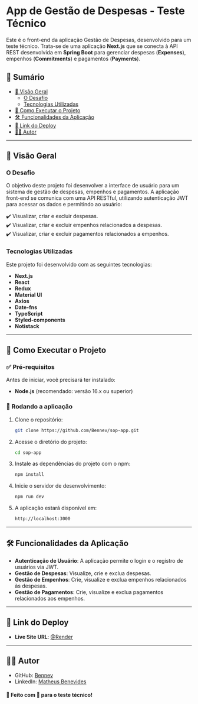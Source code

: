 # App de Gestão de Despesas - Teste Técnico

Este é o front-end da aplicação Gestão de Despesas, desenvolvido para um teste técnico. Trata-se de uma aplicação **Next.js** que se conecta à API REST desenvolvida em **Spring Boot** para gerenciar despesas (**Expenses**), empenhos (**Commitments**) e pagamentos (**Payments**).

## 📑 Sumário

- [📌 Visão Geral](#-visão-geral)
    - [O Desafio](#o-desafio)
    - [Tecnologias Utilizadas](#tecnologias-utilizadas)
- [🚀 Como Executar o Projeto](#-como-executar-o-projeto)
- [🛠 Funcionalidades da Aplicação](#-funcionalidades-da-aplicação)
- [🔗 Link do Deploy](#-link-do-deploy)
- [👨‍💻 Autor](#-autor)

---

## 📌 Visão Geral

### O Desafio

O objetivo deste projeto foi desenvolver a interface de usuário para um sistema de gestão de despesas, empenhos e pagamentos. A aplicação front-end se comunica com uma API RESTful, utilizando autenticação JWT para acessar os dados e permitindo ao usuário:

✔️ Visualizar, criar e excluir despesas.  
✔️ Visualizar, criar e excluir empenhos relacionados a despesas.  
✔️ Visualizar, criar e excluir pagamentos relacionados a empenhos.

### Tecnologias Utilizadas

Este projeto foi desenvolvido com as seguintes tecnologias:

- **Next.js**
- **React** 
- **Redux**
- **Material UI**
- **Axios**
- **Date-fns**
- **TypeScript**
- **Styled-components**
- **Notistack**

---

## 🚀 Como Executar o Projeto

### ✅ Pré-requisitos

Antes de iniciar, você precisará ter instalado:

- **Node.js** (recomendado: versão 16.x ou superior)

### 🚀 Rodando a aplicação

1. Clone o repositório:
    ```sh
    git clone https://github.com/Bennev/sop-app.git
    ```

2. Acesse o diretório do projeto:
    ```sh
    cd sop-app
    ```

3. Instale as dependências do projeto com o npm:
    ```sh
    npm install
    ```

4. Inicie o servidor de desenvolvimento:
    ```sh
    npm run dev
    ```

5. A aplicação estará disponível em:
    ```sh
    http://localhost:3000
    ```

---

## 🛠 Funcionalidades da Aplicação

- **Autenticação de Usuário**: A aplicação permite o login e o registro de usuários via JWT.
- **Gestão de Despesas**: Visualize, crie e exclua despesas.
- **Gestão de Empenhos**: Crie, visualize e exclua empenhos relacionados às despesas.
- **Gestão de Pagamentos**: Crie, visualize e exclua pagamentos relacionados aos empenhos.

---

## 🔗 Link do Deploy

- **Live Site URL**: [@Render](https://sop-app-lli2.onrender.com)  

---

## 👨‍💻 Autor

- GitHub: [Bennev](https://github.com/Bennev)
- LinkedIn: [Matheus Benevides](http://linkedin.com/in/matheusbenevidesmilitao)

#### 🚀 Feito com 💙 para o teste técnico!